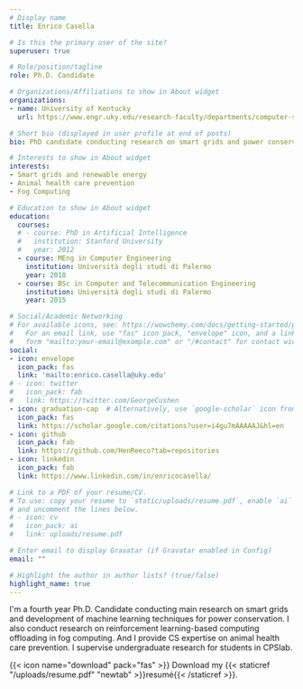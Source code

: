 ```yaml
---
# Display name
title: Enrico Casella

# Is this the primary user of the site?
superuser: true

# Role/position/tagline
role: Ph.D. Candidate

# Organizations/Affiliations to show in About widget
organizations:
- name: University of Kentucky
  url: https://www.engr.uky.edu/research-faculty/departments/computer-science

# Short bio (displayed in user profile at end of posts)
bio: PhD candidate conducting research on smart grids and power conservation, providing CS expertise in cross-field projects and supervising undergrad research.

# Interests to show in About widget
interests:
- Smart grids and renewable energy
- Animal health care prevention
- Fog Computing

# Education to show in About widget
education:
  courses:
  # - course: PhD in Artificial Intelligence
  #   institution: Stanford University
  #   year: 2012
  - course: MEng in Computer Engineering
    institution: Università degli studi di Palermo
    year: 2018
  - course: BSc in Computer and Telecommunication Engineering
    institution: Università degli studi di Palermo
    year: 2015

# Social/Academic Networking
# For available icons, see: https://wowchemy.com/docs/getting-started/page-builder/#icons
#   For an email link, use "fas" icon pack, "envelope" icon, and a link in the
#   form "mailto:your-email@example.com" or "/#contact" for contact widget.
social:
- icon: envelope
  icon_pack: fas
  link: 'mailto:enrico.casella@uky.edu'
# - icon: twitter
#   icon_pack: fab
#   link: https://twitter.com/GeorgeCushen
- icon: graduation-cap  # Alternatively, use `google-scholar` icon from `ai` icon pack
  icon_pack: fas
  link: https://scholar.google.com/citations?user=i4gu7mAAAAAJ&hl=en
- icon: github
  icon_pack: fab
  link: https://github.com/HenReeco?tab=repositories
- icon: linkedin
  icon_pack: fab
  link: https://www.linkedin.com/in/enricocasella/

# Link to a PDF of your resume/CV.
# To use: copy your resume to `static/uploads/resume.pdf`, enable `ai` icons in `params.toml`, 
# and uncomment the lines below.
# - icon: cv
#   icon_pack: ai
#   link: uploads/resume.pdf

# Enter email to display Gravatar (if Gravatar enabled in Config)
email: ""

# Highlight the author in author lists? (true/false)
highlight_name: true
---
```


I'm a fourth year Ph.D. Candidate conducting main research on smart grids and development of machine learning techniques for power conservation. I also conduct research on reinforcement learning-based computing offloading in fog computing. And I provide CS expertise on animal health care prevention. I supervise undergraduate research for students in CPSlab.

{{< icon name="download" pack="fas" >}} Download my {{< staticref "/uploads/resume.pdf" "newtab" >}}resumé{{< /staticref >}}.
